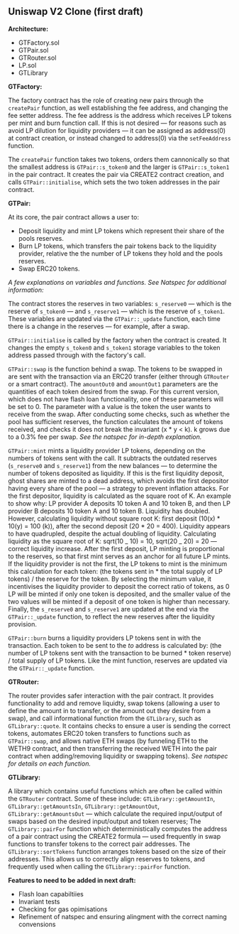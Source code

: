## Uniswap V2 Clone (first draft)

**Architecture:**

- GTFactory.sol
- GTPair.sol
- GTRouter.sol
- LP.sol
- GTLibrary

**GTFactory:**

The factory contract has the role of creating new pairs through the `createPair` function, as well establishing the fee address, and changing the fee setter address. The fee address is the address which receives LP tokens per mint and burn function call. If this is not desired — for reasons such as avoid LP dilution for liquidity providers — it can be assigned as address(0) at contract creation, or instead changed to address(0) via the `setFeeAddress` function.

The `createPair` function takes two tokens, orders them cannonically so that the smallest address is `GTPair::s_token0` and the larger is `GTPair::s_token1` in the pair contract. It creates the pair via CREATE2 contract creation, and calls `GTPair::initialise`, which sets the two token addresses in the pair contract.

**GTPair:**

At its core, the pair contract allows a user to:

- Deposit liquidity and mint LP tokens which represent their share of the pools reserves.
- Burn LP tokens, which transfers the pair tokens back to the liquidity provider, relative the the number of LP tokens they hold and the pools reserves.
- Swap ERC20 tokens.

_A few explanations on variables and functions. See Natspec for additional information:_

The contract stores the reserves in two variables: `s_reserve0` — which is the reserve of `s_token0` — and `s_reserve1` — which is the reserve of `s_token1`. These variables are updated via the `GTPair::_update` function, each time there is a change in the reserves — for example, after a swap.

`GTPair::initialise` is called by the factory when the contract is created. It changes the empty `s_token0` and `s_token1` storage variables to the token address passed through with the factory's call.

`GTPair::swap` is the function behind a swap. The tokens to be swapped in are sent with the transaction via an ERC20 transfer (either through `GTRouter` or a smart contract). The `amountOut0` and `amountOut1` parameters are the quantities of each token desired from the swap. For this current version, which does not have flash loan functionality, one of these parameters will be set to 0. The parameter with a value is the token the user wants to receive from the swap. After conducting some checks, such as whether the pool has sufficient reserves, the function calculates the amount of tokens received, and checks it does not break the invariant (x \* y < k). k grows due to a 0.3% fee per swap. _See the natspec for in-depth explanation._

`GTPair::mint` mints a liquidity provider LP tokens, depending on the numbers of tokens sent with the call. It subtracts the outdated reserves (`s_reserve0` and `s_reserve1`) from the new balances — to determine the number of tokens deposited as liquidity. If this is the first liquidity deposit, ghost shares are minted to a dead address, which avoids the first depositor having every share of the pool — a strategy to prevent inflation attacks. For the first depositor, liquidity is calculated as the square root of K. An example to show why: LP provider A deposits 10 token A and 10 token B, and then LP provider B deposits 10 token A and 10 token B. Liquidity has doubled. However, calculating liquidity without square root K: first deposit (10(x) \* 10(y) = 100 (k)), after the second deposit (20 \* 20 = 400). Liquidity appears to have quadrupled, despite the actual doubling of liquidity. Calculating liquidity as the square root of K: sqrt(10 _ 10) = 10, sqrt(20 _ 20) = 20 — correct liquidity increase. After the first deposit, LP minting is proportional to the reserves, so that first mint serves as an anchor for all future LP mints. If the liquidity provider is not the first, the LP tokens to mint is the minimum this calculation for each token: (the tokens sent in \* the total supply of LP tokens) / the reserve for the token. By selecting the minimum value, it incentivises the liquidity provider to deposit the correct ratio of tokens, as 0 LP will be minted if only one token is deposited, and the smaller value of the two values will be minted if a deposit of one token is higher than necessary. Finally, the `s_reserve0` and `s_reserve1` are updated at the end via the `GTPair::_update` function, to reflect the new reserves after the liquidity provision.

`GTPair::burn` burns a liquidity providers LP tokens sent in with the transaction. Each token to be sent to the _to_ address is calculated by: (the number of LP tokens sent with the transaction to be burned \* token reserve) / total supply of LP tokens. Like the mint function, reserves are updated via the `GTPair::_update` function.

**GTRouter:**

The router provides safer interaction with the pair contract. It provides functionality to add and remove liquidty, swap tokens (allowing a user to define the amount in to transfer, or the amount out they desire from a swap), and call informational function from the `GTLibrary`, such as `GTLibrary::quote`. It contains checks to ensure a user is sending the correct tokens, automates ERC20 token transfers to functions such as `GTPair::swap`, and allows native ETH swaps (by funneling ETH to the WETH9 contract, and then transferring the received WETH into the pair contract when adding/removing liquidity or swapping tokens). _See natspec for details on each function._

**GTLibrary:**

A library which contains useful functions which are often be called within the `GTRouter` contract. Some of these include: `GTLibrary::getAmountIn`, `GTLibrary::getAmountsIn`, `GTLibrary::getAmountOut`, `GTLibrary::getAmountsOut` — which calculate the required input/output of swaps based on the desired input/output and token reserves; The `GTLibrary::pairFor` function which deterministically computes the address of a pair contract using the CREATE2 formula — used frequently in swap functions to transfer tokens to the correct pair addresses. The `GTLibrary::sortTokens` function arranges tokens based on the size of their addresses. This allows us to correctly align reserves to tokens, and frequently used when calling the `GTLibrary::pairFor` function.

**Features to need to be added in next draft:**

- Flash loan capabiltiies
- Invariant tests
- Checking for gas opimisations
- Refinement of natspec and ensuring alingment with the correct naming convensions
